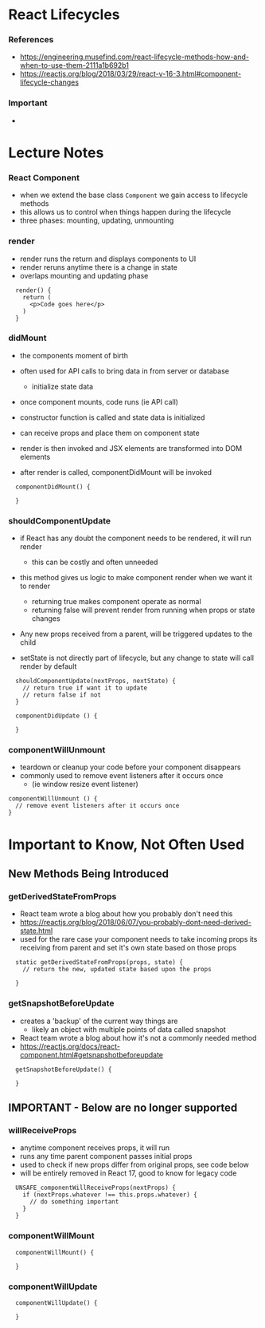 # React Lifecycles

### References

- https://engineering.musefind.com/react-lifecycle-methods-how-and-when-to-use-them-2111a1b692b1
- https://reactjs.org/blog/2018/03/29/react-v-16-3.html#component-lifecycle-changes

### Important

-

# Lecture Notes

### React Component

- when we extend the base class `Component` we gain access to lifecycle methods
- this allows us to control when things happen during the lifecycle
- three phases: mounting, updating, unmounting

### render

- render runs the return and displays components to UI
- render reruns anytime there is a change in state
- overlaps mounting and updating phase

```
  render() {
    return (
      <p>Code goes here</p>
    )
  }
```

### didMount

- the components moment of birth
- often used for API calls to bring data in from server or database
  - initialize state data
- once component mounts, code runs (ie API call)

- constructor function is called and state data is initialized
- can receive props and place them on component state
- render is then invoked and JSX elements are transformed into DOM elements
- after render is called, componentDidMount will be invoked

```
  componentDidMount() {

  }
```

### shouldComponentUpdate

- if React has any doubt the component needs to be rendered, it will run render
  - this can be costly and often unneeded
- this method gives us logic to make component render when we want it to render

  - returning true makes component operate as normal
  - returning false will prevent render from running when props or state changes

- Any new props received from a parent, will be triggered updates to the child
- setState is not directly part of lifecycle, but any change to state will call render by default

```
  shouldComponentUpdate(nextProps, nextState) {
    // return true if want it to update
    // return false if not
  }

  componentDidUpdate () {

  }
```

### componentWillUnmount

- teardown or cleanup your code before your component disappears
- commonly used to remove event listeners after it occurs once
  - (ie window resize event listener)

```
componentWillUnmount () {
  // remove event listeners after it occurs once
}
```

# Important to Know, Not Often Used

## New Methods Being Introduced

### getDerivedStateFromProps

- React team wrote a blog about how you probably don't need this
- https://reactjs.org/blog/2018/06/07/you-probably-dont-need-derived-state.html
- used for the rare case your component needs to take incoming props its receiving from parent and set it's own state based on those props

```
  static getDerivedStateFromProps(props, state) {
    // return the new, updated state based upon the props

  }
```

### getSnapshotBeforeUpdate

- creates a 'backup' of the current way things are
  - likely an object with multiple points of data called snapshot
- React team wrote a blog about how it's not a commonly needed method
- https://reactjs.org/docs/react-component.html#getsnapshotbeforeupdate

```
  getSnapshotBeforeUpdate() {

  }
```

## IMPORTANT - Below are no longer supported

### willReceiveProps

- anytime component receives props, it will run
- runs any time parent component passes initial props
- used to check if new props differ from original props, see code below
- will be entirely removed in React 17, good to know for legacy code

```
  UNSAFE_componentWillReceiveProps(nextProps) {
    if (nextProps.whatever !== this.props.whatever) {
      // do something important
    }
  }
```

### componentWillMount

```
  componentWillMount() {

  }
```

### componentWillUpdate

```
  componentWillUpdate() {

  }
```

